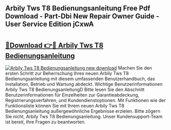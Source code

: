 ## Arbily Tws T8 Bedienungsanleitung Free Pdf Download - Part-Dbi New Repair Owner Guide - User Service Edition jCxwA

# <h2><a href="http://df1x9s2.blite.top/?on=Arbily+Tws+T8+Bedienungsanleitung">🔗Download 👉🔴 Arbily Tws T8 Bedienungsanleitung</a></h2>

[![Arbily Tws T8 Bedienungsanleitung new download](https://i.imgur.com/lujVjoI.png)](http://df1x9s2.blite.top/?on=Arbily+Tws+T8+Bedienungsanleitung)
Machen Sie den ersten Schritt zur Beherrschung Ihres neuen Arbily Tws T8 Bedienungsanleitung mit diesem umfassenden Benutzerhandbuch, das Installation, Betrieb und Wartung abdeckt. Wichtige Benutzerinformationen Arbily Tws T8 BedienungsanleitungD Bitte lesen Sie den Abschnitt Benutzerinformationen für Einzelheiten zur Garantieabdeckung, Registrierungsverfahren, und Kundendienstoptionen. Mit Funktionen wie der Funktionsliste können Sie mit Ihrem neuen Arbily Tws T8 Bedienungsanleitung außergewöhnliche Ergebnisse erzielen. Bitte zögern Sie nicht, Arbily Tws T8 Bedienungsanleitung. Unser Kundensupport-Team ist bereit, Ihre Fragen zu beantworten.
